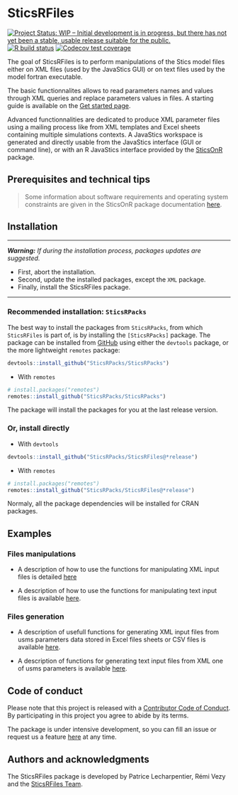 
<!-- README.md is generated from README.Rmd. Please edit that file -->

# SticsRFiles

<!-- badges: start -->

[![Project Status: WIP – Initial development is in progress, but there
has not yet been a stable, usable release suitable for the
public.](https://www.repostatus.org/badges/latest/wip.svg)](https://www.repostatus.org/#wip)
[![R build
status](https://github.com/SticsRPacks/SticsRFiles/workflows/R-CMD-check/badge.svg)](https://github.com/SticsRPacks/SticsRFiles/actions)
[![Codecov test
coverage](https://codecov.io/gh/SticsRPacks/SticsRFiles/branch/master/graph/badge.svg)](https://codecov.io/gh/SticsRPacks/SticsRFiles?branch=master)
<!-- badges: end -->

The goal of SticsRFiles is to perform manipulations of the Stics model
files either on XML files (used by the JavaStics GUI) or on text files
used by the model fortran executable.

The basic functionnalites allows to read parameters names and values
through XML queries and replace parameters values in files. A starting
guide is available on the [Get started
page](https://sticsrpacks.github.io/SticsRFiles/articles/SticsRFiles.html).

Advanced functionnalities are dedicated to produce XML parameter files
using a mailing process like from XML templates and Excel sheets
containing multiple simulations contexts. A JavaStics workspace is
generated and directly usable from the JavaStics interface (GUI or
command line), or with an R JavaStics interface provided by the
[SticsOnR](https://SticsRPacks.github.io/SticsOnR) package.

## Prerequisites and technical tips

> Some information about software requirements and operating system
> constraints are given in the SticsOnR package documentation
> [here](https://sticsrpacks.github.io/SticsOnR).

## Installation

-----

***Warning:*** *If during the installation process, packages updates are
suggested.*

  - First, abort the installation.
  - Second, update the installed packages, except the `XML` package.
  - Finally, install the SticsRFiles package.

-----

### Recommended installation: `SticsRPacks`

The best way to install the packages from `SticsRPacks`, from which
`SticsRFiles` is part of, is by installing the `[SticsRPacks]` package.
The package can be installed from [GitHub](https://github.com/) using
either the `devtools` package, or the more lightweight `remotes`
package:

``` r
devtools::install_github("SticsRPacks/SticsRPacks")
```

  - With `remotes`

<!-- end list -->

``` r
# install.packages("remotes")
remotes::install_github("SticsRPacks/SticsRPacks")
```

The package will install the packages for you at the last release
version.

### Or, install directly

  - With `devtools`

<!-- end list -->

``` r
devtools::install_github("SticsRPacks/SticsRFiles@*release")
```

  - With `remotes`

<!-- end list -->

``` r
# install.packages("remotes")
remotes::install_github("SticsRPacks/SticsRFiles@*release")
```

Normaly, all the package dependencies will be installed for CRAN
packages.

## Examples

### Files manipulations

  - A description of how to use the functions for manipulating XML input
    files is detailed
    [here](https://sticsrpacks.github.io/SticsRFiles/articles/Manipulating_Stics_XML_files.html)

  - A description of how to use the functions for manipulating text
    input files is available
    [here](https://sticsrpacks.github.io/SticsRFiles/articles/Manipulating_Stics_text_files).

### Files generation

  - A description of usefull functions for generating XML input files
    from usms parameters data stored in Excel files sheets or CSV files
    is available
    [here](https://sticsrpacks.github.io/SticsRFiles/articles/Generating_Stics_XML_files.html).

  - A description of functions for generating text input files from XML
    one of usms parameters is available
    [here](https://sticsrpacks.github.io/SticsRFiles/articles/Generating_Stics_text_files.html).

## Code of conduct

Please note that this project is released with a [Contributor Code of
Conduct](CODE_OF_CONDUCT.md). By participating in this project you agree
to abide by its terms.

The package is under intensive development, so you can fill an issue or
request us a feature
[here](https://github.com/SticsRPacks/SticsRFiles/issues) at any time.

## Authors and acknowledgments

The SticsRFiles package is developed by Patrice Lecharpentier, Rémi Vezy
and the [SticsRFiles
Team](https://github.com/orgs/SticsRPacks/teams/sticsrfiles).

